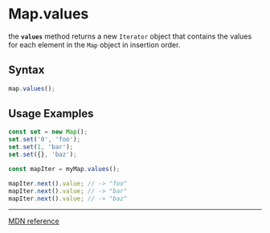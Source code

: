 # Map.values

the **`values`** method returns a new `Iterator` object that contains the values for each element in the `Map` object in insertion order.

## Syntax

```js
map.values();
```

## Usage Examples

```js
const set = new Map();
set.set('0', 'foo');
set.set(1, 'bar');
set.set({}, 'baz');

const mapIter = myMap.values();

mapIter.next().value; // -> "foo"
mapIter.next().value; // -> "bar"
mapIter.next().value; // -> "baz"
```

---

[MDN reference](https://developer.mozilla.org/en-US/docs/Web/JavaScript/Reference/Global_Objects/Map/values)
